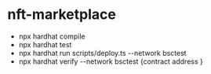 # nft-marketplace

- npx hardhat compile
- npx hardhat test
- npx hardhat run scripts/deploy.ts --network bsctest
- npx hardhat verify --network bsctest {contract address }
